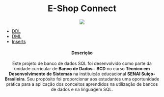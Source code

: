 <h1 align="center">E-Shop Connect</h1>

<div align="center">
  <img src="https://skills.thijs.gg/icons?i=mysql&theme=light")
</div>

<ul align="start">
  <li>
    <a href="https://github.com/ProgrammerAndInvestor/E-Shop_Connect/blob/main/E-Shop%20Connect.sql">DDL</a>
  </li>
  
  <li>
    <a href="https://github.com/ProgrammerAndInvestor/E-Shop_Connect/blob/main/E-Shop%20Connect%20Queries.sql">DML</a>
  </li>
  
  <li>
    <a href="https://github.com/ProgrammerAndInvestor/E-Shop_Connect/blob/main/E-Shop%20Connect%20Inserts.sql">Inserts</a>
  </li>
</ul>

#### Descrição
Este projeto de banco de dados SQL foi desenvolvido como parte da unidade curricular de **Banco de Dados - BCD** no curso **Técnico em Desenvolvimento de Sistemas** na instituição educacional **SENAI Suiço-Brasileira**. Seu propósito foi proporcionar aos estudantes uma oportunidade prática para a aplicação dos conceitos aprendidos na utilização de bancos de dados e na linguagem SQL.
